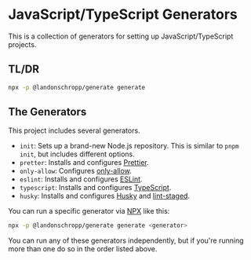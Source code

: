 # JavaScript/TypeScript Generators

This is a collection of generators for setting up JavaScript/TypeScript projects.

## TL/DR

```bash
npx -p @landonschropp/generate generate
```

## The Generators

This project includes several generators.

- `init`: Sets up a brand-new Node.js repository. This is similar to `pnpm init`, but includes
  different options.
- `pretter`: Installs and configures [Prettier](https://prettier.io/).
- `only-allow`: Configures [only-allow](https://github.com/pnpm/only-allow).
- `eslint`: Installs and configures [ESLint](https://eslint.org/).
- `typescript`: Installs and configures [TypeScript](https://typescriptlang.org/).
- `husky`: Installs and configures [Husky](https://typicode.github.io/husky/) and
  [lint-staged](https://www.npmjs.com/package/lint-staged).

You can run a specific generator via [NPX](https://github.com/zkat/npx) like this:

```sh
npx -p @landonschropp/generate generate <generator>
```

You can run any of these generators independently, but if you're running more than one do so in the
order listed above.
